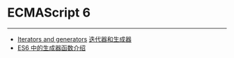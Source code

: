 
# ECMAScript 6

----

* [Iterators and generators](https://developer.mozilla.org/en-US/docs/Web/JavaScript/Guide/Iterators_and_Generators)
  [迭代器和生成器](https://developer.mozilla.org/zh-CN/docs/JavaScript/Guide/Iterators_and_Generators)
* [ES6 中的生成器函数介绍](https://www.imququ.com/post/generator-function-in-es6.html)
